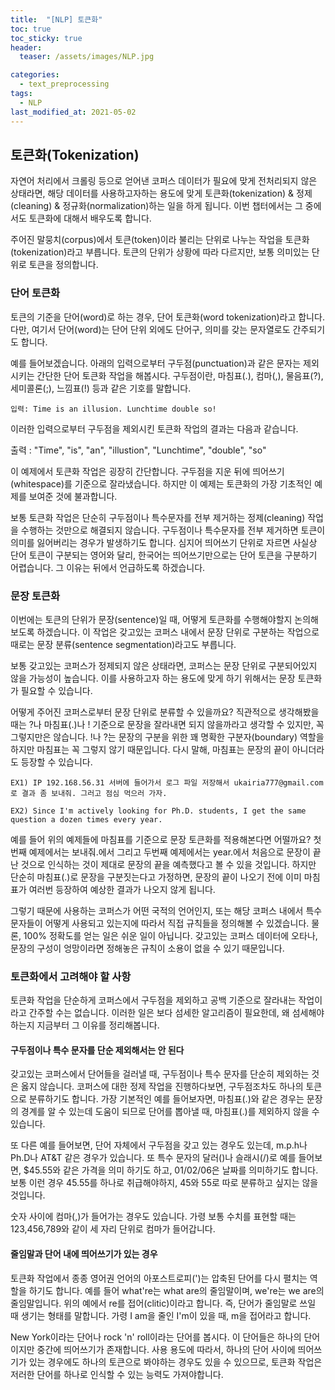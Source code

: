 ```yaml
---
title:  "[NLP] 토큰화"
toc: true
toc_sticky: true
header:
  teaser: /assets/images/NLP.jpg

categories:
  - text_preprocessing
tags:
  - NLP
last_modified_at: 2021-05-02
---  
```


## 토큰화(Tokenization)  
자연어 처리에서 크롤링 등으로 얻어낸 코퍼스 데이터가 필요에 맞게 전처리되지 않은 상태라면, 해당 데이터를 사용하고자하는 용도에 맞게 토큰화(tokenization) & 정제(cleaning) & 정규화(normalization)하는 일을 하게 됩니다. 이번 챕터에서는 그 중에서도 토큰화에 대해서 배우도록 합니다.  

주어진 말뭉치(corpus)에서 토큰(token)이라 불리는 단위로 나누는 작업을 토큰화(tokenization)라고 부릅니다. 토큰의 단위가 상황에 따라 다르지만, 보통 의미있는 단위로 토큰을 정의합니다.  

### 단어 토큰화  
토큰의 기준을 단어(word)로 하는 경우, 단어 토큰화(word tokenization)라고 합니다. 다만, 여기서 단어(word)는 단어 단위 외에도 단어구, 의미를 갖는 문자열로도 간주되기도 합니다.  

예를 들어보겠습니다. 아래의 입력으로부터 구두점(punctuation)과 같은 문자는 제외시키는 간단한 단어 토큰화 작업을 해봅시다. 구두점이란, 마침표(.), 컴마(,), 물음표(?), 세미콜론(;), 느낌표(!) 등과 같은 기호를 말합니다.  

`입력: Time is an illusion. Lunchtime double so!`  

이러한 입력으로부터 구두점을 제외시킨 토큰화 작업의 결과는 다음과 같습니다.  

출력 : "Time", "is", "an", "illustion", "Lunchtime", "double", "so"  

이 예제에서 토큰화 작업은 굉장히 간단합니다. 구두점을 지운 뒤에 띄어쓰기(whitespace)를 기준으로 잘라냈습니다. 하지만 이 예제는 토큰화의 가장 기초적인 예제를 보여준 것에 불과합니다.  

보통 토큰화 작업은 단순히 구두점이나 특수문자를 전부 제거하는 정제(cleaning) 작업을 수행하는 것만으로 해결되지 않습니다. 구두점이나 특수문자를 전부 제거하면 토큰이 의미를 잃어버리는 경우가 발생하기도 합니다. 심지어 띄어쓰기 단위로 자르면 사실상 단어 토큰이 구분되는 영어와 달리, 한국어는 띄어쓰기만으로는 단어 토큰을 구분하기 어렵습니다. 그 이유는 뒤에서 언급하도록 하겠습니다.  

### 문장 토큰화  

이번에는 토큰의 단위가 문장(sentence)일 때, 어떻게 토큰화를 수행해야할지 논의해보도록 하겠습니다. 이 작업은 갖고있는 코퍼스 내에서 문장 단위로 구분하는 작업으로 때로는 문장 분류(sentence segmentation)라고도 부릅니다.  

보통 갖고있는 코퍼스가 정제되지 않은 상태라면, 코퍼스는 문장 단위로 구분되어있지 않을 가능성이 높습니다. 이를 사용하고자 하는 용도에 맞게 하기 위해서는 문장 토큰화가 필요할 수 있습니다.  

어떻게 주어진 코퍼스로부터 문장 단위로 분류할 수 있을까요? 직관적으로 생각해봤을 때는 ?나 마침표(.)나 ! 기준으로 문장을 잘라내면 되지 않을까라고 생각할 수 있지만, 꼭 그렇지만은 않습니다. !나 ?는 문장의 구분을 위한 꽤 명확한 구분자(boundary) 역할을 하지만 마침표는 꼭 그렇지 않기 때문입니다. 다시 말해, 마침표는 문장의 끝이 아니더라도 등장할 수 있습니다.  

`EX1) IP 192.168.56.31 서버에 들어가서 로그 파일 저장해서 ukairia777@gmail.com로 결과 좀 보내줘. 그러고 점심 먹으러 가자.`  

`EX2) Since I'm actively looking for Ph.D. students, I get the same question a dozen times every year.`  

예를 들어 위의 예제들에 마침표를 기준으로 문장 토큰화를 적용해본다면 어떨까요? 첫번째 예제에서는 보내줘.에서 그리고 두번째 예제에서는 year.에서 처음으로 문장이 끝난 것으로 인식하는 것이 제대로 문장의 끝을 예측했다고 볼 수 있을 것입니다. 하지만 단순히 마침표(.)로 문장을 구분짓는다고 가정하면, 문장의 끝이 나오기 전에 이미 마침표가 여러번 등장하여 예상한 결과가 나오지 않게 됩니다.  

그렇기 때문에 사용하는 코퍼스가 어떤 국적의 언어인지, 또는 해당 코퍼스 내에서 특수문자들이 어떻게 사용되고 있는지에 따라서 직접 규칙들을 정의해볼 수 있겠습니다. 물론, 100% 정확도를 얻는 일은 쉬운 일이 아닙니다. 갖고있는 코퍼스 데이터에 오타나, 문장의 구성이 엉망이라면 정해놓은 규칙이 소용이 없을 수 있기 때문입니다.  

### 토큰화에서 고려해야 할 사항  

토큰화 작업을 단순하게 코퍼스에서 구두점을 제외하고 공백 기준으로 잘라내는 작업이라고 간주할 수는 없습니다. 이러한 일은 보다 섬세한 알고리즘이 필요한데, 왜 섬세해야하는지 지금부터 그 이유를 정리해봅니다.  

#### 구두점이나 특수 문자를 단순 제외해서는 안 된다

갖고있는 코퍼스에서 단어들을 걸러낼 때, 구두점이나 특수 문자를 단순히 제외하는 것은 옳지 않습니다. 코퍼스에 대한 정제 작업을 진행하다보면, 구두점조차도 하나의 토큰으로 분류하기도 합니다. 가장 기본적인 예를 들어보자면, 마침표(.)와 같은 경우는 문장의 경계를 알 수 있는데 도움이 되므로 단어를 뽑아낼 때, 마침표(.)를 제외하지 않을 수 있습니다.   

또 다른 예를 들어보면, 단어 자체에서 구두점을 갖고 있는 경우도 있는데, m.p.h나 Ph.D나 AT&T 같은 경우가 있습니다. 또 특수 문자의 달러()나 슬래시(/)로 예를 들어보면, $45.55와 같은 가격을 의미 하기도 하고, 01/02/06은 날짜를 의미하기도 합니다. 보통 이런 경우 45.55를 하나로 취급해야하지, 45와 55로 따로 분류하고 싶지는 않을 것입니다.  

숫자 사이에 컴마(,)가 들어가는 경우도 있습니다. 가령 보통 수치를 표현할 때는 123,456,789와 같이 세 자리 단위로 컴마가 들어갑니다.  

#### 줄임말과 단어 내에 띄어쓰기가 있는 경우  

토큰화 작업에서 종종 영어권 언어의 아포스트로피(')는 압축된 단어를 다시 펼치는 역할을 하기도 합니다. 예를 들어 what're는 what are의 줄임말이며, we're는 we are의 줄임말입니다. 위의 예에서 re를 접어(clitic)이라고 합니다. 즉, 단어가 줄임말로 쓰일 때 생기는 형태를 말합니다. 가령 I am을 줄인 I'm이 있을 때, m을 접어라고 합니다.  

New York이라는 단어나 rock 'n' roll이라는 단어를 봅시다. 이 단어들은 하나의 단어이지만 중간에 띄어쓰기가 존재합니다. 사용 용도에 따라서, 하나의 단어 사이에 띄어쓰기가 있는 경우에도 하나의 토큰으로 봐야하는 경우도 있을 수 있으므로, 토큰화 작업은 저러한 단어를 하나로 인식할 수 있는 능력도 가져야합니다.  